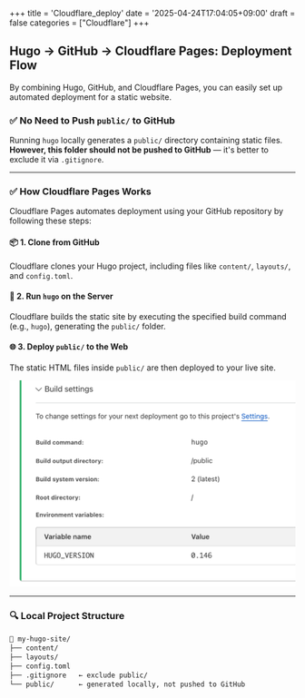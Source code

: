+++
title = 'Cloudflare_deploy'
date = '2025-04-24T17:04:05+09:00'
draft = false
categories = ["Cloudflare"]
+++

## Hugo → GitHub → Cloudflare Pages: Deployment Flow

By combining Hugo, GitHub, and Cloudflare Pages, you can easily set up automated deployment for a static website.

### ✅ No Need to Push `public/` to GitHub

Running `hugo` locally generates a `public/` directory containing static files.
**However, this folder should not be pushed to GitHub** — it's better to exclude it via `.gitignore`.

---

### ✅ How Cloudflare Pages Works

Cloudflare Pages automates deployment using your GitHub repository by following these steps:

#### 📦 1. Clone from GitHub
Cloudflare clones your Hugo project, including files like `content/`, `layouts/`, and `config.toml`.

#### 🔧 2. Run `hugo` on the Server
Cloudflare builds the static site by executing the specified build command (e.g., `hugo`), generating the `public/` folder.

#### 🌐 3. Deploy `public/` to the Web
The static HTML files inside `public/` are then deployed to your live site.

![](cloudflare_deploy_en.png)

---

### 🔍 Local Project Structure

```plaintext
📁 my-hugo-site/
├── content/
├── layouts/
├── config.toml
├── .gitignore   ← exclude public/
└── public/      ← generated locally, not pushed to GitHub